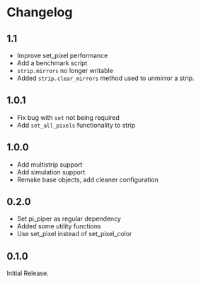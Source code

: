 # Changelog

## 1.1
- Improve set_pixel performance
- Add a benchmark script
- `strip.mirrors` no longer writable
- Added `strip.clear_mirrors` method used to unmirror a strip.

## 1.0.1
- Fix bug with `set` not being required
- Add `set_all_pixels` functionality to strip

## 1.0.0
- Add multistrip support
- Add simulation support
- Remake base objects, add cleaner configuration

## 0.2.0
- Set pi_piper as regular dependency
- Added some utility functions
- Use set_pixel instead of set_pixel_color

## 0.1.0

Initial Release.
